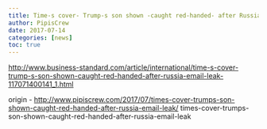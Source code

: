 ```yaml
---
title: Time-s cover- Trump-s son shown -caught red-handed- after Russia email leak
author: PipisCrew
date: 2017-07-14
categories: [news]
toc: true
---
```


http://www.business-standard.com/article/international/time-s-cover-trump-s-son-shown-caught-red-handed-after-russia-email-leak-117071400141_1.html

origin - http://www.pipiscrew.com/2017/07/times-cover-trumps-son-shown-caught-red-handed-after-russia-email-leak/ times-cover-trumps-son-shown-caught-red-handed-after-russia-email-leak